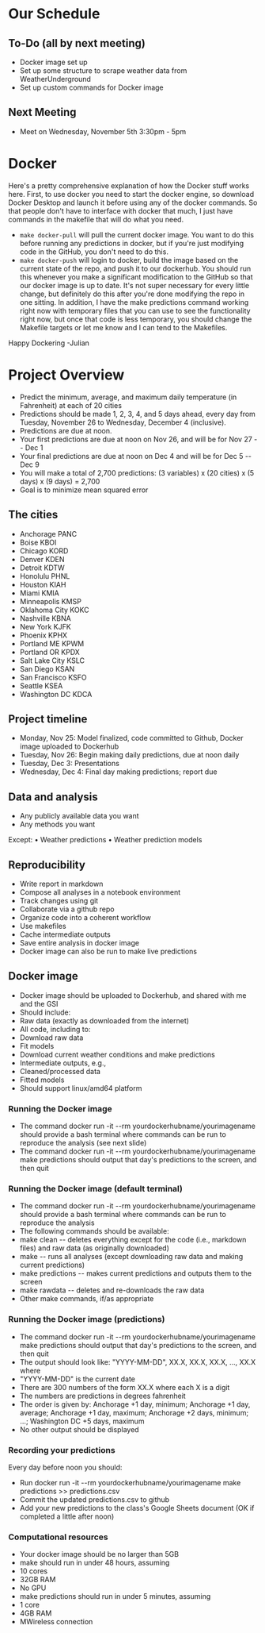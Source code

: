 # Our Schedule
## To-Do (all by next meeting)
- Docker image set up
- Set up some structure to scrape weather data from WeatherUnderground
- Set up custom commands for Docker image

## Next Meeting
- Meet on Wednesday, November 5th 3:30pm - 5pm

# Docker
Here's a pretty comprehensive explanation of how the Docker stuff works here. First, to use docker you need to start the docker engine, so download Docker Desktop and launch it before using any of the docker commands. So that people don't have to interface with docker that much, I just have commands in the makefile that will do what you need. 
* `make docker-pull` will pull the current docker image. You want to do this before running any predictions in docker, but if you're just modifying code in the GitHub, you don't need to do this.
* `make docker-push` will login to docker, build the image based on the current state of the repo, and push it to our dockerhub. You should run this whenever you make a significant modification to the GitHub so that our docker image is up to date. It's not super necessary for every little change, but definitely do this after you're done modifying the repo in one sitting.
In addition, I have the make predictions command working right now with temporary files that you can use to see the functionality right now, but once that code is less temporary, you should change the Makefile targets or let me know and I can tend to the Makefiles.

Happy Dockering -Julian

# Project Overview
* Predict the minimum, average, and maximum daily temperature (in Fahrenheit) at each of 20 cities
* Predictions should be made 1, 2, 3, 4, and 5 days ahead, every day from Tuesday, November 26 to Wednesday, December 4 (inclusive).
* Predictions are due at noon.
* Your first predictions are due at noon on Nov 26, and will be for Nov 27 -- Dec 1
* Your final predictions are due at noon on Dec 4 and will be for Dec 5 -- Dec 9
* You will make a total of 2,700 predictions: (3 variables) x (20 cities) x (5 days) x (9 days) = 2,700
* Goal is to minimize mean squared error

## The cities
* Anchorage       PANC
* Boise           KBOI
* Chicago         KORD
* Denver          KDEN
* Detroit         KDTW
* Honolulu        PHNL
* Houston         KIAH
* Miami           KMIA
* Minneapolis     KMSP
* Oklahoma City   KOKC
* Nashville       KBNA
* New York        KJFK
* Phoenix         KPHX
* Portland ME     KPWM
* Portland OR     KPDX
* Salt Lake City  KSLC
* San Diego       KSAN
* San Francisco   KSFO
* Seattle         KSEA
* Washington DC   KDCA

## Project timeline
* Monday, Nov 25: Model finalized, code committed to Github, Docker image uploaded to Dockerhub
* Tuesday, Nov 26: Begin making daily predictions, due at noon daily
* Tuesday, Dec 3: Presentations
* Wednesday, Dec 4: Final day making predictions; report due

## Data and analysis
* Any publicly available data you want
* Any methods you want

Except:
	•	Weather predictions
	•	Weather prediction models

## Reproducibility
* Write report in markdown
* Compose all analyses in a notebook environment
* Track changes using git
* Collaborate via a github repo
* Organize code into a coherent workflow
* Use makefiles
* Cache intermediate outputs
* Save entire analysis in docker image
* Docker image can also be run to make live predictions

## Docker image
* Docker image should be uploaded to Dockerhub, and shared with me and the GSI
* Should include:
* Raw data (exactly as downloaded from the internet)
* All code, including to:
* Download raw data
* Fit models
* Download current weather conditions and make predictions
* Intermediate outputs, e.g.,
* Cleaned/processed data
* Fitted models
* Should support linux/amd64 platform

### Running the Docker image
* The command docker run -it --rm yourdockerhubname/yourimagename should provide a bash terminal where commands can be run to reproduce the analysis (see next slide)
* The command docker run -it --rm yourdockerhubname/yourimagename make predictions should output that day's predictions to the screen, and then quit

### Running the Docker image (default terminal)
* The command docker run -it --rm yourdockerhubname/yourimagename should provide a bash terminal where commands can be run to reproduce the analysis
* The following commands should be available:
* make clean -- deletes everything except for the code (i.e., markdown files) and raw data (as originally downloaded)
* make -- runs all analyses (except downloading raw data and making current predictions)
* make predictions -- makes current predictions and outputs them to the screen
* make rawdata -- deletes and re-downloads the raw data
* Other make commands, if/as appropriate

### Running the Docker image (predictions)
* The command docker run -it --rm yourdockerhubname/yourimagename make predictions should output that day's predictions to the screen, and then quit
* The output should look like: "YYYY-MM-DD", XX.X, XX.X, XX.X, ..., XX.X where
* "YYYY-MM-DD" is the current date
* There are 300 numbers of the form XX.X where each X is a digit
* The numbers are predictions in degrees fahrenheit
* The order is given by: Anchorage +1 day, minimum; Anchorage +1 day, average; Anchorage +1 day, maximum; Anchorage +2 days, minimum; ...; Washington DC +5 days, maximum
* No other output should be displayed

### Recording your predictions
Every day before noon you should:
* Run docker run -it --rm yourdockerhubname/yourimagename make predictions >> predictions.csv
* Commit the updated predictions.csv to github
* Add your new predictions to the class's Google Sheets document (OK if completed a little after noon)

### Computational resources
* Your docker image should be no larger than 5GB
* make should run in under 48 hours, assuming
* 10 cores
* 32GB RAM
* No GPU
* make predictions should run in under 5 minutes, assuming
* 1 core
* 4GB RAM
* MWireless connection
